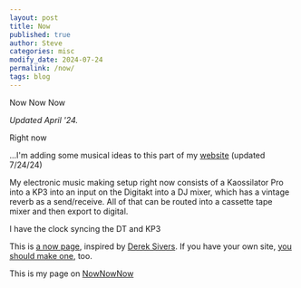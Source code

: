 ```yaml
---
layout: post
title: Now
published: true
author: Steve
categories: misc
modify_date: 2024-07-24
permalink: /now/
tags: blog
---
```


<span>Now Now Now</span>
<p><em><span>Updated April '24.</span></em><span> </span></p>  

Right now 

...I'm adding some musical ideas to this part of my [website][def] (updated 7/24/24) 

[def]: https://stephenschoepfer.com/player

My electronic music making setup right now consists of a Kaossilator Pro into a KP3 into an input on the Digitakt into a DJ mixer, which has a vintage reverb as a send/receive. All of that can be routed into a cassette tape mixer and then export to digital.

I have the clock syncing the DT and KP3    

<p><span>This is </span><a href='https://nownownow.com/about'><span>a now page</span></a><span>, inspired by </span><a href='https://sive.rs'><span>Derek Sivers</span></a><span>. If you have your own site, </span><a href='https://nownownow.com/about'><span>you should make one</span></a><span>, too. 

This is my page on <a href='https://nownownow.com/p/YvN2'><span>NowNowNow</span></a><span>

</span>
